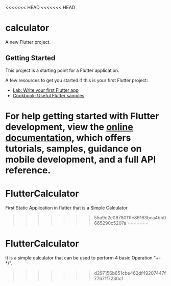 <<<<<<< HEAD
<<<<<<< HEAD
# calculator

A new Flutter project.

## Getting Started

This project is a starting point for a Flutter application.

A few resources to get you started if this is your first Flutter project:

- [Lab: Write your first Flutter app](https://docs.flutter.dev/get-started/codelab)
- [Cookbook: Useful Flutter samples](https://docs.flutter.dev/cookbook)

For help getting started with Flutter development, view the
[online documentation](https://docs.flutter.dev/), which offers tutorials,
samples, guidance on mobile development, and a full API reference.
=======
# FlutterCalculator
First Static Application in flutter that is a Simple Calculator
>>>>>>> 55a9e2e0878011fe86163bca4bb0665290c5207a
=======
# FlutterCalculator
It is a simple calculator that can be used to perform 4 basic Operation "+-*/".
>>>>>>> d297156b851cbe462df49207447f77671f7230cf
